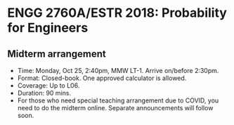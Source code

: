 # ENGG 2760A/ESTR 2018: Probability for Engineers

## Midterm arrangement

- Time: Monday, Oct 25, 2:40pm, MMW LT-1. Arrive on/before 2:30pm.
- Format: Closed-book. One approved calculator is allowed.
- Coverage: Up to L06.
- Duration: 90 mins.
- For those who need special teaching arrangement due to COVID, you need to do the midterm online. Separate announcements will follow soon. 
